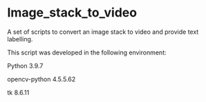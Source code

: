 # Image_stack_to_video
A set of scripts to convert an image stack to video and provide text labelling. 

This script was developed in the following environment:

Python 3.9.7

opencv-python 4.5.5.62

tk 8.6.11
